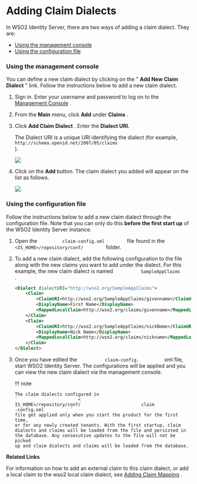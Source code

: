 # Adding Claim Dialects

In WSO2 Identity Server, there are two ways of adding a claim dialect.
They are:

-   [Using the management
    console](#AddingClaimDialects-Usingthemanagementconsole)
-   [Using the configuration
    file](#AddingClaimDialects-Usingtheconfigurationfile)

### Using the management console

You can define a new claim dialect by clicking on the " **Add New Claim
Dialect** " link. Follow the instructions below to add a new claim
dialect.

1.  Sign in. Enter your username and password to log on to the
    [Management Console](_Getting_Started_with_the_Management_Console_)
    .
2.  From the **Main** menu, click **Add** under **Claims** .
3.  Click **Add Claim Dialect** . Enter the **Dialect URI.**

    The Dialect URI is a unique URI identifying the dialect (for
    example,
    `                                                      http://schema.openid.net/2007/05/claims                                                  `
    ).

    ![](attachments/103330447/103330452.png)

4.  Click on the **Add** button. The claim dialect you added will appear
    on the list as follows.

    ![](attachments/103330447/103330451.png)

### Using the configuration file

Follow the instructions below to add a new claim dialect through the
configuration file. Note that you can only do this **before the first
start up** of the WSO2 Identity Server instance.

1.  Open the `          claim-config.xml         ` file found in the
    `          <IS_HOME>/repository/conf/         ` folder.
2.  To add a new claim dialect, add the following configuration to the
    file along with the new claims you want to add under the dialect.
    For this example, the new claim dialect is named
    `           SampleAppClaims          ` .

    ``` xml
    <Dialect dialectURI="http://wso2.org/SampleAppClaims">
        <Claim>
            <ClaimURI>http://wso2.org/SampleAppClaims/givenname</ClaimURI>
            <DisplayName>First Name</DisplayName>
            <MappedLocalClaim>http://wso2.org/claims/givenname</MappedLocalClaim>
        </Claim>
        <Claim>
            <ClaimURI>http://wso2.org/SampleAppClaims/nickName</ClaimURI>
            <DisplayName>Nick Name</DisplayName>
            <MappedLocalClaim>http://wso2.org/claims/nickname</MappedLocalClaim>
        </Claim>
    </Dialect>
    ```

3.  Once you have edited the `           claim-config.          ` xml
    file, start WSO2 Identity Server. The configurations will be applied
    and you can view the new claim dialect via the management console.

    !!! note
    
        The claim dialects configured in
        `                       <                      IS_HOME>/repository/conf/                       claim                      -config.xml          `
        file get applied only when you start the product for the first time,
        or for any newly created tenants. With the first startup, claim
        dialects and claims will be loaded from the file and persisted in
        the database. Any consecutive updates to the file will not be picked
        up and claim dialects and claims will be loaded from the database.
    

**Related Links**

For information on how to add an external claim to this claim dialect,
or add a local claim to the wso2 local claim dialect, see [Adding Claim
Mapping](https://docs.wso2.com/display/IS540/Adding+Claim+Mapping) .
